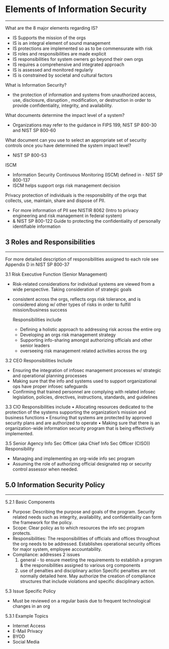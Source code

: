 # Elements of Information Security
----

What are the 8 major elements regarding IS?
  - IS Supports the mission of the orgs
  - IS is an integral element of sound management
  - IS protections are implemented so as to be commensurate with risk
  - IS roles and responsibilities are made explicit
  - IS responsibilities for system owners go beyond their own orgs
  - IS requires a comprehensive and integrated approach
  - IS is assessed and monitored regularly
  - IS is constrained by societal and cultural factors

What is Information Security?
- the protection of information and systems from unauthorized access, use, disclosure, disruption , modification, or destruction in order to provide confidentiality, integrity, and availability. 

 What documents determine the impact level of a system?
 - Organizations may refer to the guidance in FIPS 199, NIST SP 800-30 and NIST SP 800-60

What document can you use to select  an appropriate set of security controls once you have determined the system impact level?
- NIST SP 800-53

ISCM
- Information Security Continuous Monitoring (ISCM) defined in - NIST SP 800-137
- ISCM helps support orgs risk management decision

Privacy protection of individuals is the responsibility of the orgs that collects, use, maintain, share and dispose of PII. 
  - For more information of PII see NISTIR 8062 (Intro to privacy engineering and risk management in federal system)
  - & NIST SP 800-122 Guide to protecting the confidentiality of personally identifiable information 

## 3 Roles and Responsibilities
----
For more detailed description of responsibilities assigned to each role see Appendix D in NIST SP 800-37

3.1 Risk Executive Function (Senior Management)
- Risk-related considerations for individual systems are viewed from a wide perspective. Taking consideration of strategic goals 
- consistent across the orgs, reflects orgs risk tolerance, and is considered along w/ other types of risks in order to fulfill mission/business success

  Responsibilities include
  - Defining a holistic approach to addressing risk across the entire org
  - Developing an orgs risk management strategy
  - Supporting info-sharing amongst authorizing officials and other senior leaders
  - overseeing risk management related activities across the org

3.2 CEO
   Responsibilities Include
- Ensuring the integration of infosec management processes w/ strategic and operational planning processes
- Making sure that the info and systems used to support organizational ops have proper infosec safeguards
- Confirming that trained personnel are complying with related infosec legislation, policies, directives, instructions, standards, and guidelines

3.3 CIO
Responsibilities include
  • Allocating resources dedicated to the protection of the systems supporting the organization’s mission and business functions 
  • Ensuring that systems are protected by approved security plans and are authorized to operate
  • Making sure that there is an organization-wide information security program that is being effectively implemented.

3.5 Senior Agency Info Sec Officer (aka Chief Info Sec Officer (CISO))
  Responsibility 
  - Managing and implementing an org-wide info sec program
  - Assuming the role of authorizing official designated rep or security control assessor when needed. 


## 5.0 Information Security Policy
----

5.2.1 Basic Components 
- Purpose: Describing the purpose and goals of the program. Security related needs such as integrity, availability, and confidentiality can form the framework for the policy. 
- Scope: Clear policy as to which resources the info sec program protects. 
- Responsibilities: The responsibilities of officials and offices throughout the org needs to be addressed. Establishes operational security offices for major system, employee accountability. 
- Compliance: addresses 2 issues
  1. general - to ensure meeting the requirements to establish a program & the responsibilities assigned to various org components
  2. use of penalties and disciplinary action Specific penalties are not normally detailed here.  May authorize the creation of compliance structures that include violations and specific disciplinary action. 

5.3 Issue Specific Policy
- Must be reviewed on a regular basis due to frequent technological changes in an org

5.3.1 Example Topics
- Internet Access
- E-Mail Privacy
- BYOD
- Social Media